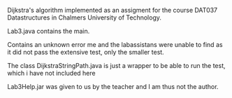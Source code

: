 Dijkstra's algorithm implemented as an assigment for the course DAT037 Datastructures in Chalmers University of Technology. 

Lab3.java contains the main.

Contains an unknown error me and the labassistans were unable to find as it did not pass the extensive test, only the smaller test.

The class DijkstraStringPath.java is just a wrapper to be able to run the test, which i have not included here

Lab3Help.jar was given to us by the teacher and I am thus not the author.
